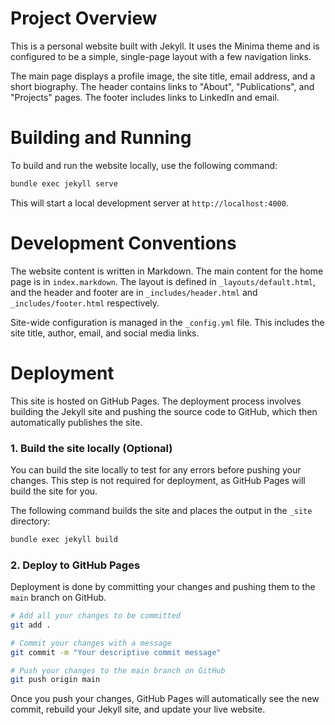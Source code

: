 # Project Overview

This is a personal website built with Jekyll. It uses the Minima theme and is configured to be a simple, single-page layout with a few navigation links.

The main page displays a profile image, the site title, email address, and a short biography. The header contains links to "About", "Publications", and "Projects" pages. The footer includes links to LinkedIn and email.

# Building and Running

To build and run the website locally, use the following command:

```bash
bundle exec jekyll serve
```

This will start a local development server at `http://localhost:4000`.

# Development Conventions

The website content is written in Markdown. The main content for the home page is in `index.markdown`. The layout is defined in `_layouts/default.html`, and the header and footer are in `_includes/header.html` and `_includes/footer.html` respectively.

Site-wide configuration is managed in the `_config.yml` file. This includes the site title, author, email, and social media links.

# Deployment

This site is hosted on GitHub Pages. The deployment process involves building the Jekyll site and pushing the source code to GitHub, which then automatically publishes the site.

### 1. Build the site locally (Optional)

You can build the site locally to test for any errors before pushing your changes. This step is not required for deployment, as GitHub Pages will build the site for you.

The following command builds the site and places the output in the `_site` directory:

```bash
bundle exec jekyll build
```

### 2. Deploy to GitHub Pages

Deployment is done by committing your changes and pushing them to the `main` branch on GitHub.

```bash
# Add all your changes to be committed
git add .

# Commit your changes with a message
git commit -m "Your descriptive commit message"

# Push your changes to the main branch on GitHub
git push origin main
```

Once you push your changes, GitHub Pages will automatically see the new commit, rebuild your Jekyll site, and update your live website.